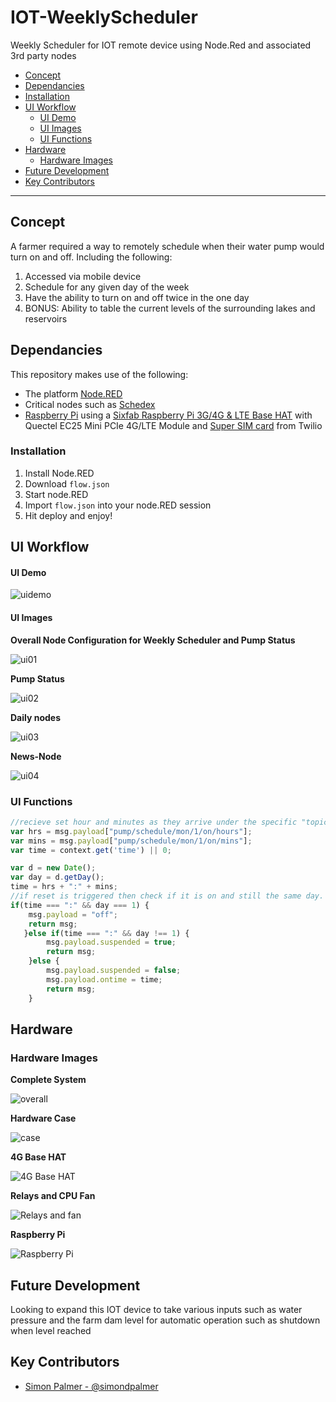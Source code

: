 # IOT-WeeklyScheduler
Weekly Scheduler for IOT remote device using Node.Red and associated 3rd party nodes

- [Concept](#concept)
- [Dependancies](#dependancies)
- [Installation](#installation)
- [UI Workflow](#ui-workflow)
  - [UI Demo](#ui-demo)
  - [UI Images](#ui-images)
  - [UI Functions](#ui-functions)
- [Hardware](#hardware)
  - [Hardware Images](#hardware-images)
- [Future Development](#future-development)
- [Key Contributors](#key-contributors)

---

## Concept

A farmer required a way to remotely schedule when their water pump would turn on and off. Including the following:
  1. Accessed via mobile device 
  2. Schedule for any given day of the week
  3. Have the ability to turn on and off twice in the one day
  4. BONUS: Ability to table the current levels of the surrounding lakes and reservoirs

## Dependancies

This repository makes use of the following:

- The platform [Node.RED](https://nodered.org/)
- Critical nodes such as [Schedex](https://github.com/biddster/node-red-contrib-schedex)
- [Raspberry Pi](https://www.raspberrypi.org/) using a [Sixfab Raspberry Pi 3G/4G & LTE Base HAT](https://sixfab.com/) with Quectel EC25 Mini PCIe 4G/LTE Module and [Super SIM card](https://www.twilio.com/) from Twilio

### Installation

1. Install Node.RED
2. Download `flow.json`
3. Start node.RED
4. Import  `flow.json` into your node.RED session
5. Hit deploy and enjoy!

## UI Workflow

#### UI Demo

![uidemo](media/ui/ui-demo.gif)

#### UI Images

**Overall Node Configuration for Weekly Scheduler and Pump Status**

![ui01](media/ui/overall.JPG)

**Pump Status**

![ui02](media/ui/pump-status.JPG)

**Daily nodes**

![ui03](media/ui/daily-node.JPG)

**News-Node**

![ui04](media/ui/news-node.JPG)

### UI Functions

```js
//recieve set hour and minutes as they arrive under the specific "topic"
var hrs = msg.payload["pump/schedule/mon/1/on/hours"];
var mins = msg.payload["pump/schedule/mon/1/on/mins"];
var time = context.get('time') || 0;

var d = new Date();
var day = d.getDay();
time = hrs + ":" + mins;
//if reset is triggered then check if it is on and still the same day. If so reset values and turn it off
if(time === ":" && day === 1) {
    msg.payload = "off";
    return msg;
   }else if(time === ":" && day !== 1) {
        msg.payload.suspended = true;
        return msg;
    }else {
        msg.payload.suspended = false;
        msg.payload.ontime = time;
        return msg;
    } 
```


## Hardware

### Hardware Images

**Complete System**

![overall](media/hardware/hardware00.jpeg)

**Hardware Case**

![case](media/hardware/hardware04.jpeg)

**4G Base HAT**

![4G Base HAT](media/hardware/hardware03.jpeg)

**Relays and CPU Fan**

![Relays and fan](media/hardware/hardware02.jpeg)

**Raspberry Pi**

![Raspberry Pi](media/hardware/hardware01.jpeg)

## Future Development

Looking to expand this IOT device to take various inputs such as water pressure and the farm dam level for automatic operation such as shutdown when level reached 

## Key Contributors

- [Simon Palmer - @simondpalmer](https://github.com/simondpalmer)
